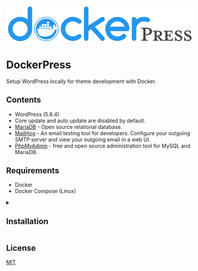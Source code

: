 ![Banner](/assets/banner.png?raw=true "Banner")

# DockerPress

Setup WordPress locally for theme development with Docker.

## Contents

- WordPress (5.8.4)
- Core update and auto update are disabled by default.
- [MariaDB](https://mariadb.org/) - Open source relational database.
- [MailHog](https://github.com/mailhog/MailHog) - An email testing tool for developers. Configure your outgoing SMTP server and view your outgoing email in a web UI.
- [PhpMyAdmin](https://www.phpmyadmin.net/) - free and open source administration tool for MySQL and MariaDB.

## Requirements

- Docker
- Docker Compose (Linux)

<details>
<summary>
<h2>Installation</h2>
</summary>
<p>

With Docker installed and running:

### Clone the repo

````sh
git clone https://github.com/reverievisuals/dockerpress.git
cd dockerpress
````

### Select WordPress branch

To use a different WordPress branch.

For example WordPress 5.8 branch:

```sh
git checkout 5.8
```

### Remove git data

To prevent confusion, if you are also using Git with your theme.

```sh
rm -r .git .gitignore
```

### Setup environment variables:

Copy `.env.example` to `.env` and edit your preferences:

```sh
cp .env.example .env
```

### Run

```sh
docker-compose up -d
```

To access WordPress:

```sh
http://localhost:8000/
```

To access PhpMyAdmin:

```sh
http://localhost:8080/
```

To access MailHog:

```sh
http://localhost:8025/
```
</p>
</details>

## License
[MIT](/LICENSE)
